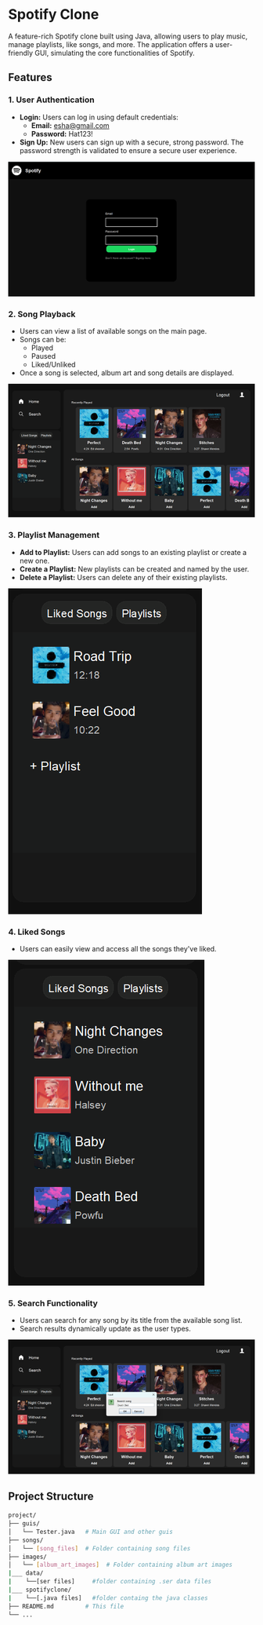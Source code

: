 # Spotify Clone

A feature-rich Spotify clone built using Java, allowing users to play music, manage playlists, like songs, and more. The application offers a user-friendly GUI, simulating the core functionalities of Spotify.

## Features

### 1. **User Authentication**
- **Login:** Users can log in using default credentials:
  - **Email:** esha@gmail.com
  - **Password:** Hat123!
- **Sign Up:** New users can sign up with a secure, strong password. The password strength is validated to ensure a secure user experience.

![Login Page](screenshots/login-page.png)

### 2. **Song Playback**
- Users can view a list of available songs on the main page.
- Songs can be:
  - Played
  - Paused
  - Liked/Unliked
- Once a song is selected, album art and song details are displayed.

![Main Page with Songs](screenshots/main-page.png)

### 3. **Playlist Management**
- **Add to Playlist:** Users can add songs to an existing playlist or create a new one.
- **Create a Playlist:** New playlists can be created and named by the user.
- **Delete a Playlist:** Users can delete any of their existing playlists.

![Playlist Management](screenshots/playlist-management.png)

### 4. **Liked Songs**
- Users can easily view and access all the songs they've liked.
  
![Liked Songs](screenshots/liked-songs.png)

### 5. **Search Functionality**
- Users can search for any song by its title from the available song list.
- Search results dynamically update as the user types.

![Search Feature](screenshots/search-feature.png)

## Project Structure

```bash
project/
├── guis/
│   └── Tester.java   # Main GUI and other guis
├── songs/
│   └── [song_files]  # Folder containing song files
├── images/
│   └── [album_art_images]  # Folder containing album art images
|___ data/
|    └──[ser files]     #folder containing .ser data files
|___ spotifyclone/
|    └──[.java files]   #folder containg the java classes
├── README.md         # This file
└── ...
